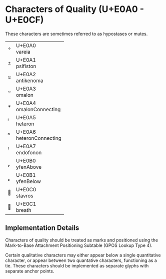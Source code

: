 <link rel="stylesheet" href="tables/tables.css" />

# Characters of Quality (U+E0A0 - U+E0CF)

These characters are sometimes referred to as hypostases or mutes.

<table>
<tr>
    <td>
        <span class="neanes">&#xE0A0</span>
    </td>
    <td>
        <div class="code-point">
            U+E0A0
        </div>
        <div class="glyph-name">
            vareia
        </div>
    </td>
</tr>
<tr>
    <td>
        <span class="neanes">&#xE0A1</span>
    </td>
    <td>
        <div class="code-point">
            U+E0A1
        </div>
        <div class="glyph-name">
            psifiston
        </div>
    </td>
</tr>
<tr>
    <td>
        <span class="neanes">&#xE0A2</span>
    </td>
    <td>
        <div class="code-point">
            U+E0A2
        </div>
        <div class="glyph-name">
            antikenoma
        </div>
    </td>
</tr>
<tr>
    <td>
        <span class="neanes">&#xE0A3</span>
    </td>
    <td>
        <div class="code-point">
            U+E0A3
        </div>
        <div class="glyph-name">
            omalon
        </div>
    </td>
</tr>
<tr>
    <td>
        <span class="neanes">&#xE0A4</span>
    </td>
    <td>
        <div class="code-point">
            U+E0A4
        </div>
        <div class="glyph-name">
            omalonConnecting
        </div>
    </td>
</tr>
<tr>
    <td>
        <span class="neanes">&#xE0A5</span>
    </td>
    <td>
        <div class="code-point">
            U+E0A5
        </div>
        <div class="glyph-name">
            heteron
        </div>
    </td>
</tr>
<tr>
    <td>
        <span class="neanes">&#xE0A6</span>
    </td>
    <td>
        <div class="code-point">
            U+E0A6
        </div>
        <div class="glyph-name">
            heteronConnecting
        </div>
    </td>
</tr>
<tr>
    <td>
        <span class="neanes">&#xE0A7</span>
    </td>
    <td>
        <div class="code-point">
            U+E0A7
        </div>
        <div class="glyph-name">
            endofonon
        </div>
    </td>
</tr>
<tr>
    <td>
        <span class="neanes">&#xE0B0</span>
    </td>
    <td>
        <div class="code-point">
            U+E0B0
        </div>
        <div class="glyph-name">
            yfenAbove
        </div>
    </td>
</tr>
<tr>
    <td>
        <span class="neanes">&#xE0B1</span>
    </td>
    <td>
        <div class="code-point">
            U+E0B1
        </div>
        <div class="glyph-name">
            yfenBelow
        </div>
    </td>
</tr>
<tr>
    <td>
        <span class="neanes">&#xE0C0</span>
    </td>
    <td>
        <div class="code-point">
            U+E0C0
        </div>
        <div class="glyph-name">
            stavros
        </div>
    </td>
</tr>
<tr>
    <td>
        <span class="neanes">&#xE0C1</span>
    </td>
    <td>
        <div class="code-point">
            U+E0C1
        </div>
        <div class="glyph-name">
            breath
        </div>
    </td>
</tr>
</table>

## Implementation Details

Characters of quality should be treated as marks and positioned using the Mark-to-Base Attachment Positioning Subtable (GPOS Lookup Type 4).

Certain qualitative characters may either appear below a single quantitative character, or appear between two quantative characters, functioning as a tie. These characters should be implemented as separate glyphs with separate anchor points.

</body></html>
